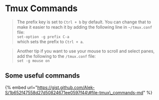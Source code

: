 # Tmux Commands

> The prefix key is set to `Ctrl + b` by default. You can change that to make it easier to reach it by adding the following line in `~/tmux.conf` file:    
> `set-option -g prefix C-a`  
> which sets the prefix to `Ctrl + a`.

> Another tip if you want to use your mouse to scroll and select panes, add the following to the `/tmux.conf` file:  
> `set -g mouse on`

## Some useful commands

{% embed url="https://gist.github.com/Alek-S/1b652f47558d27d50824671ee0597f44\#file-tmux\_commands-md" %}

  


